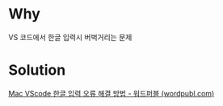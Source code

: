 # Why 
VS 코드에서 한글 입력시 버벅거리는 문제 

# Solution 
[Mac VScode 한글 입력 오류 해결 방법 - 워드퍼블 (wordpubl.com)](https://wordpubl.com/mac-vscode-%ED%95%9C%EA%B8%80-%EC%9E%85%EB%A0%A5-%EC%98%A4%EB%A5%98-%ED%95%B4%EA%B2%B0-%EB%B0%A9%EB%B2%95/#:~:text=Vscode%EC%97%90%EC%84%9C%20%EB%8B%A8%EC%B6%95%ED%82%A4%20%E2%80%9Ccommand%20%2B%20shift,%EC%A2%85%EB%A3%8C%20%ED%9B%84%20%EB%8B%A4%EC%8B%9C%20%EC%BC%AD%EB%8B%88%EB%8B%A4.)
